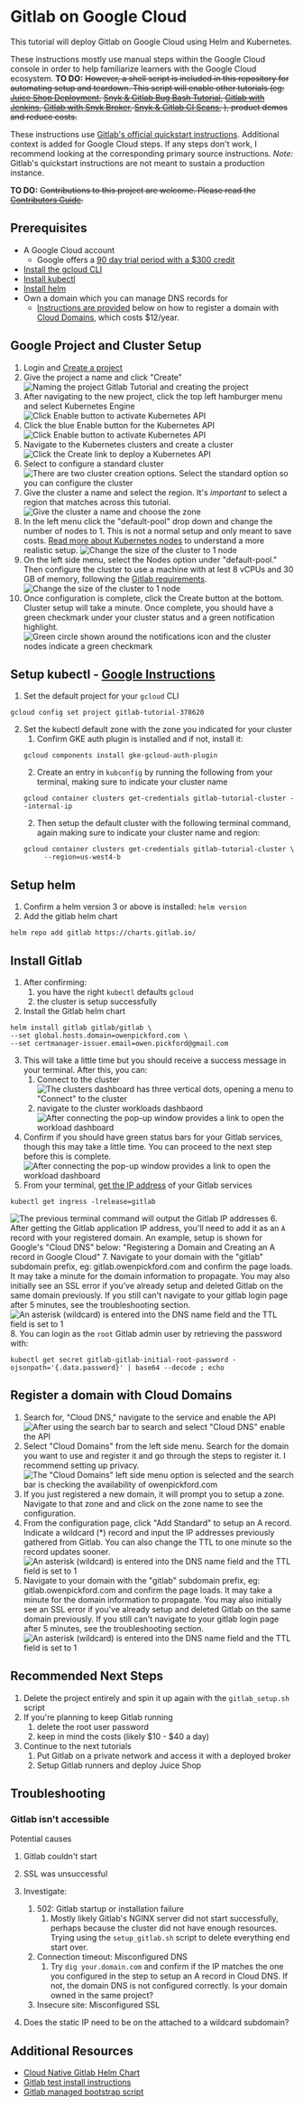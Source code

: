 # Gitlab on Google Cloud

This tutorial will deploy Gitlab on Google Cloud using Helm and Kubernetes. 

These instructions mostly use manual steps within the Google Cloud console in
order to help familiarize learners with the Google Cloud ecosystem.
**TO DO:** ~~However, a shell script is included in this repository for automating setup 
and teardown. This script will enable other tutorials (eg: [Juice Shop Deployment](#), [Snyk & Gitlab Bug Bash Tutorial](#), 
[Gitlab with Jenkins](#), [Gitlab with Snyk Broker](#), [Snyk & Gitlab CI Scans](#),
), product demos and reduce costs.~~

These instructions use [Gitlab's official quickstart instructions](https://docs.gitlab.com/charts/quickstart/). 
Additional context is added for Google Cloud steps. If any steps don't work, I 
recommend looking at the corresponding primary source instructions. *Note:* Gitlab's 
quickstart instructions are not meant to sustain a production instance. 

**TO DO:** ~~Contributions to this project are welcome.  Please read the [Contributors Guide]().~~

## Prerequisites
- A Google Cloud account
  - Google offers a [90 day trial period with a $300 credit](https://console.cloud.google.com/freetrial)
- [Install the gcloud CLI](https://cloud.google.com/sdk/docs/install)
- [Install kubectl](https://kubernetes.io/docs/tasks/tools/#kubectl)
- [Install helm](https://helm.sh/docs/intro/install/)
- Own a domain which you can manage DNS records for
  - [Instructions are provided](#register-a-domain-with-cloud-domains) below on how to register a domain with 
   [Cloud Domains](https://cloud.google.com/domains/docs/register-domain), 
   which costs $12/year.

## Google Project and Cluster Setup
1. Login and [Create a project](https://developers.google.com/workspace/guides/create-project)
2. Give the project a name and click "Create"
   ![Naming the project Gitlab Tutorial and creating the project](images/name_and_create_project.png)
3. After navigating to the new project, click the top left hamburger menu and 
select Kubernetes Engine
   ![Click Enable button to activate Kubernetes API](images/navigate_kubernetes.png)
4. Click the blue Enable button for the Kubernetes API
   ![Click Enable button to activate Kubernetes API](images/enable_kubernetes_api.png)
5. Navigate to the Kubernetes clusters and create a cluster
   ![Click the Create link to deploy a Kubernetes API](images/create_cluster.png)
6. Select to configure a standard cluster
   ![There are two cluster creation options. Select the standard option so you can configure the cluster](images/select_configure_standard_cluster.png)
7. Give the cluster a name and select the region. It's *_important_* to select a
region that matches across this tutorial.
   ![Give the cluster a name and choose the zone](images/cluster_name_zone.png)
8. In the left menu click the "default-pool" drop down and change the number
of nodes to 1. This is not a normal setup and only meant to save costs. [Read
more about Kubernetes nodes](https://kubernetes.io/docs/concepts/architecture/nodes/) 
to understand a more realistic setup.
   ![Change the size of the cluster to 1 node](images/change_cluster_nodes.png)
9. On the left side menu, select the Nodes option under "default-pool." Then
configure the cluster to use a machine with at lest 8 vCPUs and 30 GB of memory,
following the [Gitlab requirements](https://docs.gitlab.com/charts/quickstart/#create-a-kubernetes-cluster).
   ![Change the size of the cluster to 1 node](images/cpu_config.png)
10. Once configuration is complete, click the Create button at the bottom. 
Cluster setup will take a minute. Once complete, you should have a green
checkmark under your cluster status and a green notification highlight.
    ![Green circle shown around the notifications icon and the cluster nodes indicate a green checkmark](images/successful_cluster_creation.png)

## Setup kubectl - [Google Instructions](https://cloud.google.com/kubernetes-engine/docs/how-to/cluster-access-for-kubectl#overview)
1. Set the default project for your `gcloud` CLI
```
gcloud config set project gitlab-tutorial-378620
```
2. Set the kubectl default zone with the zone you indicated for your cluster
   1. Confirm GKE auth plugin is installed and if not, install it:
    ```
    gcloud components install gke-gcloud-auth-plugin
    ```
   2. Create an entry in `kubconfig` by running the following from your
   terminal, making sure to indicate your cluster name 
    ```
    gcloud container clusters get-credentials gitlab-tutorial-cluster --internal-ip
    ```
   2. Then setup the default cluster with the following terminal command, again
   making sure to indicate your cluster name and region:
    ```
    gcloud container clusters get-credentials gitlab-tutorial-cluster \
         --region=us-west4-b
    ```
## Setup helm 
1. Confirm a helm version 3 or above is installed: `helm version`
2. Add the gitlab helm chart
```
helm repo add gitlab https://charts.gitlab.io/
```

## Install Gitlab
1. After confirming:
   1. you have the right `kubectl` defaults `gcloud`
   2. the cluster is setup successfully
2. Install the Gitlab helm chart
```
helm install gitlab gitlab/gitlab \
--set global.hosts.domain=owenpickford.com \
--set certmanager-issuer.email=owen.pickford@gmail.com
```
3. This will take a little time but you should receive a success message in
your terminal. After this, you can:
   1. Connect to the cluster
      ![The clusters dashboard has three vertical dots, opening a menu to "Connect" to the cluster](images/connect_cluster.png)
   2. navigate to the cluster workloads dashbaord
      ![After connecting the pop-up window provides a link to open the workload dashboard](images/open_workload_dashboard.png)
4. Confirm if you should have green status bars for your Gitlab services, though this may
take a little time. You can proceed to the next step before this is complete.
   ![After connecting the pop-up window provides a link to open the workload dashboard](images/green_workload_status.png)
5. From your terminal, [get the IP address](https://docs.gitlab.com/charts/quickstart/#retrieve-the-ip-address) of your Gitlab services
```
kubectl get ingress -lrelease=gitlab
```
![The previous terminal command will output the Gitlab IP addresses](images/gitlab_ip_address.png)
6. After getting the Gitlab application IP address, you'll need to add it as 
an `A` record with your registered domain. An example, setup is shown for 
Google's "Cloud DNS" below: "Registering a Domain and Creating an A record in
Google Cloud"
7. Navigate to your domain with the "gitlab" subdomain prefix, eg: 
gitlab.owenpickford.com and confirm the page loads. It may take a minute for 
the domain information to propagate. You may also initially see an SSL error 
if you've already setup and deleted Gitlab on the same domain previously. If 
you still can't navigate to your gitlab login page after 5 minutes, see the
troubleshooting section.
![An asterisk (wildcard) is entered into the DNS name field and the TTL field is set to 1](images/gitlab_login.png)
8. You can login as the `root` Gitlab admin user by retrieving the password 
with:
```
kubectl get secret gitlab-gitlab-initial-root-password -ojsonpath='{.data.password}' | base64 --decode ; echo
```


## Register a domain with Cloud Domains
1. Search for, "Cloud DNS," navigate to the service and enable the API
   ![After using the search bar to search and select "Cloud DNS" enable the API](images/enable_cloud_dns_api.png)
2. Select "Cloud Domains" from the left side menu. Search for the domain you
want to use and register it and go through the steps to register it. I 
recommend setting up privacy.
   ![The "Cloud Domains" left side menu option is selected and the search bar is checking the availability of owenpickford.com](images/register_domain.png)
3. If you just registered a new domain, it will prompt you to setup a zone. 
Navigate to that zone and and click on the zone name to see the configuration. 
4. From the configuration page, click "Add Standard" to setup an A record. 
Indicate a wildcard (*) record and input the IP addresses previously gathered from Gitlab. You can also change the TTL
to one minute so the record updates sooner.
   ![An asterisk (wildcard) is entered into the DNS name field and the TTL field is set to 1](images/add_dns_a_record.png)
5. Navigate to your domain with the "gitlab" subdomain prefix, eg: 
gitlab.owenpickford.com and confirm the page loads. It may take a minute for
the domain information to propagate. You may also initially see an SSL error 
if you've already setup and deleted Gitlab on the same domain previously. If 
you still can't navigate to your gitlab login page after 5 minutes, see the 
troubleshooting section.
   ![An asterisk (wildcard) is entered into the DNS name field and the TTL field is set to 1](images/gitlab_login.png)


## Recommended Next Steps
1. Delete the project entirely and spin it up again with the `gitlab_setup.sh` script
2. If you're planning to keep Gitlab running
   1. delete the root user password
   2. keep in mind the costs (likely $10 - $40 a day)
3. Continue to the next tutorials
   1. Put Gitlab on a private network and access it with a deployed broker
   2. Setup Gitlab runners and deploy Juice Shop


## Troubleshooting
### Gitlab isn't accessible
Potential causes
1. Gitlab couldn't start 
2. SSL was unsuccessful 

3. Investigate:
   1. 502: Gitlab startup or installation failure
      1. Mostly likely Gitlab's NGINX server did not start successfully, perhaps
      because the cluster did not have enough resources. Trying using the 
      `setup_gitlab.sh` script to delete everything end start over.
   2. Connection timeout: Misconfigured DNS
      1. Try `dig your.domain.com` and confirm if the IP matches the one you 
      configured in the step to setup an A record in Cloud DNS. If not, the
      domain DNS is not configured correctly. Is your domain owned in the same
      project?
   3. Insecure site: Misconfigured SSL
2. Does the static IP need to be on the attached to a wildcard subdomain?

## Additional Resources
- [Cloud Native Gitlab Helm Chart](https://gitlab.com/gitlab-org/charts/gitlab/-/tree/master/)
- [Gitlab test install instructions](https://docs.gitlab.com/charts/quickstart/index.html)
- [Gitlab managed bootstrap script](https://gitlab.com/gitlab-org/charts/gitlab/blob/master/scripts/gke_bootstrap_script.sh)
